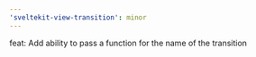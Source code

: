 ```yaml
---
'sveltekit-view-transition': minor
---
```


feat: Add ability to pass a function for the name of the transition
